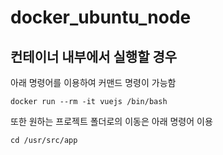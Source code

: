 # docker_ubuntu_node

## 컨테이너 내부에서 실행할 경우
아래 명령어를 이용하여 커맨드 명령이 가능함
```
docker run --rm -it vuejs /bin/bash
```

또한 원하는 프로젝트 폴더로의 이동은 아래 명령어 이용
```
cd /usr/src/app
```